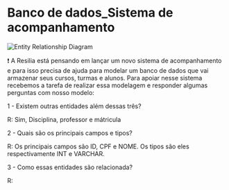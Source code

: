# Banco de dados_Sistema de acompanhamento

![Entity Relationship Diagram](https://user-images.githubusercontent.com/113260575/213600551-caaffc61-2a62-4489-8300-e5745dd9b606.jpg)
 
❗ A Resilia está pensando em lançar um novo sistema de acompanhamento e para isso precisa de ajuda para modelar um banco de dados que vai armazenar seus cursos, turmas e alunos. Para apoiar nesse sistema recebemos a tarefa de realizar essa modelagem e responder algumas perguntas com nosso modelo:

1 - Existem outras entidades além dessas três?

R: Sim, Disciplina, professor e mátricula

2 - Quais são os principais campos e tipos?

R: Os principais campos são ID, CPF e NOME. Os tipos são eles respectivamente INT e VARCHAR.

3 - Como essas entidades são relacionada?

R:
